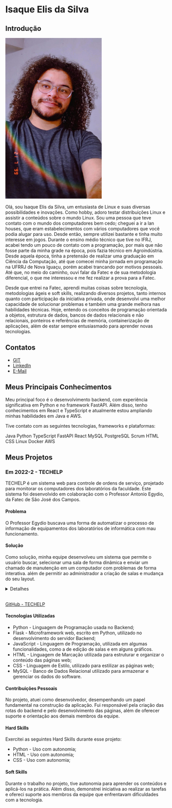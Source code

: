 # Isaque Elis da Silva

## Introdução

<img src="foto.jpeg" alt="Foto" width="300" height="500" />

Olá, sou Isaque Elis da Silva, um entusiasta de Linux e suas diversas possibilidades e inovações. Como hobby, adoro testar distribuições Linux e assistir a conteúdos sobre o mundo Linux. Sou uma pessoa que teve contato com o mundo dos computadores bem cedo; cheguei a ir a lan houses, que eram estabelecimentos com vários computadores que você podia alugar para uso. Desde então, sempre utilizei bastante e tinha muito interesse em jogos. Durante o ensino médio técnico que tive no IFRJ, acabei tendo um pouco de contato com a programação, por mais que não fosse parte da minha grade na época, pois fazia técnico em Agroindústria. Desde aquela época, tinha a pretensão de realizar uma graduação em Ciência da Computação, até que comecei minha jornada em programação na UFRRJ de Nova Iguaçu, porém acabei trancando por motivos pessoais. Até que, no meio do caminho, ouvi falar da Fatec e de sua metodologia diferencial, o que me interessou e me fez realizar a prova para a Fatec.

Desde que entrei na Fatec, aprendi muitas coisas sobre tecnologia, metodologias ágeis e soft skills, realizando diversos projetos, tanto internos quanto com participação da iniciativa privada, onde desenvolvi uma melhor capacidade de solucionar problemas e também uma grande melhora nas habilidades técnicas. Hoje, entendo os conceitos de programação orientada a objetos, estrutura de dados, bancos de dados relacionais e não relacionais, ponteiros e referências de memória, containerização de aplicações, além de estar sempre entusiasmado para aprender novas tecnologias.
## Contatos
* [GIT](https://github.com/KhovetS2)
* [LinkedIn](https://www.linkedin.com/in/isaque-elis-da-silva-2a4087226/)
* [E-Mail](mailto:isaqueelis2@gmail.com)

## Meus Principais Conhecimentos
Meu principal foco é o desenvolvimento backend, com experiência significativa em Python e no framework FastAPI. Além disso, tenho conhecimentos em React e TypeScript e atualmente estou ampliando minhas habilidades em Java e AWS.

Tive contato com as seguintes tecnologias, frameworks e plataformas:

Java
Python
TypeScript
FastAPI
React
MySQL
PostgreSQL
Scrum
HTML
CSS
Linux
Docker
AWS


## Meus Projetos

### Em 2022-2 - TECHELP
TECHELP é um sistema web para controle de ordens de serviço, projetado para monitorar os computadores dos laboratórios da faculdade. Este sistema foi desenvolvido em colaboração com o Professor Antonio Egydio, da Fatec de São José dos Campos.

#### Problema
O Professor Egydio buscava uma forma de automatizar o processo de informação de equipamentos dos laboratórios de informática com mau funcionamento.

#### Solução
Como solução, minha equipe desenvolveu um sistema que permite o usuário buscar, selecionar uma sala de forma dinâmica e enviar um chamado de manutenção em um computador com problemas de forma interativa. além de permitir ao administrador a criação de salas e mudança do seu layout.
<details>
<summary>Detalhes</summary>

* Seleção dos Computadores:
<img src="https://github.com/BuzzTech-API/API_ADS_1SEMESTE_2022.2/blob/main/doc/sprints/sprint3/img/teste/layout%20dos%20labs.gif?raw=true" width="480" height="270" >

* Seleção de um Problema:
<img src="https://github.com/lima2206/TECHELP-SistemaOrdemServico/blob/main/doc/sprints/sprint3/img/teste/confirma%C3%A7%C3%A3o%20de%20envio.gif?raw=true" width="480" height="270" >

* Edição da Sala:
<img src="https://github.com/BuzzTech-API/API_ADS_1SEMESTE_2022.2/blob/main/doc/sprints/sprint3/img/layout%20editavel.png?raw=true" width="480" height="270" >

* Modificação de Status: 
<img src="https://github.com/BuzzTech-API/API_ADS_1SEMESTE_2022.2/blob/main/doc/sprints/sprint4/img/status.gif?raw=true" width="480" height="270" >

</details>
<br>

[GitHub - TECHELP](https://github.com/lima2206/TECHELP-SistemaOrdemServico)

#### Tecnologias Utilizadas

* Python - Linguagem de Programação usada no Backend;
* Flask - Microframework web, escrito em Python, utilizado no desenvolvimento do servidor Backend;
* JavaScript - Linguagem de Programação, utilizada em algumas funcionalidades, como a de edição de salas e em alguns gráficos.
* HTML - Linguagem de Marcação utilizada para estruturar e organizar o conteúdo das páginas web;
* CSS - Linguagem de Estilo, utilizado para estilizar as páginas web;
* MySQL - Banco de Dados Relacional utilizado para armazenar e gerenciar os dados do software.

#### Contribuições Pessoais
No projeto, atuei como desenvolvedor, desempenhando um papel fundamental na construção da aplicação. Fui responsável pela criação das rotas do backend e pelo desenvolvimento das páginas, além de oferecer suporte e orientação aos demais membros da equipe.


#### Hard Skills
Exercitei as seguintes Hard Skills durante esse projeto:

* Python - Uso com autonomia;
* HTML - Uso com autonomia;
* CSS - Uso com autonomia;

#### Soft Skills

Durante o trabalho no projeto, tive autonomia para aprender os conteúdos e aplicá-los na prática. Além disso, demonstrei iniciativa ao realizar as tarefas e ofereci suporte aos membros da equipe que enfrentavam dificuldades com a tecnologia.


